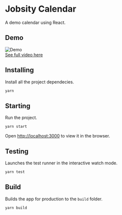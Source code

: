 # Jobsity Calendar
A demo calendar using React.

## Demo
![Demo](https://i.imgur.com/GLNDZ1d.gif)
<br/>
[See full video here](https://www.youtube.com/watch?v=bPn5uZNEe_A)

## Installing
Install all the project dependecies.
```bash
yarn
```

## Starting
Run the project.
```bash
yarn start
```
Open [http://localhost:3000](http://localhost:3000) to view it in the browser.

## Testing
Launches the test runner in the interactive watch mode.
```bash
yarn test
```

## Build
Builds the app for production to the `build` folder.
```bash
yarn build
```
